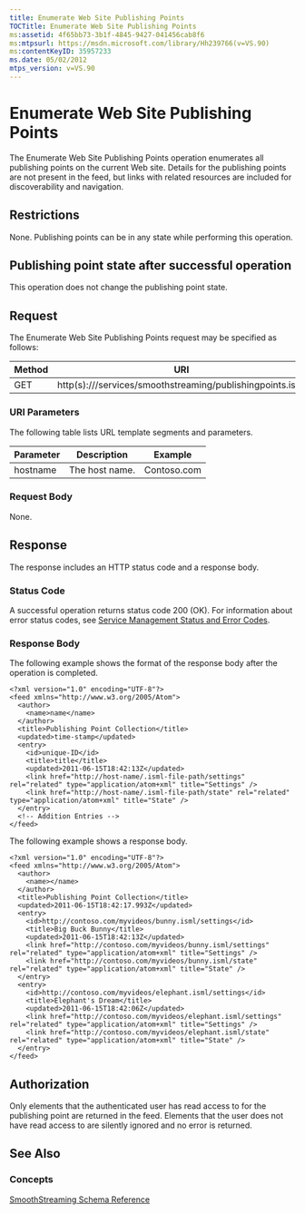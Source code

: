 ```yaml
---
title: Enumerate Web Site Publishing Points
TOCTitle: Enumerate Web Site Publishing Points
ms:assetid: 4f65bb73-3b1f-4845-9427-041456cab8f6
ms:mtpsurl: https://msdn.microsoft.com/library/Hh239766(v=VS.90)
ms:contentKeyID: 35957233
ms.date: 05/02/2012
mtps_version: v=VS.90
---
```


# Enumerate Web Site Publishing Points

The Enumerate Web Site Publishing Points operation enumerates all publishing points on the current Web site. Details for the publishing points are not present in the feed, but links with related resources are included for discoverability and navigation.

## Restrictions

None. Publishing points can be in any state while performing this operation.

## Publishing point state after successful operation

This operation does not change the publishing point state.

## Request

The Enumerate Web Site Publishing Points request may be specified as follows:

|Method|URI|
|--- |--- |
|GET|http(s)://<hostname>/services/smoothstreaming/publishingpoints.isml|

### URI Parameters

The following table lists URL template segments and parameters.

|Parameter|Description|Example|
|--- |--- |--- |
|hostname|The host name.|Contoso.com|

### Request Body

None.

## Response

The response includes an HTTP status code and a response body.

### Status Code

A successful operation returns status code 200 (OK). For information about error status codes, see [Service Management Status and Error Codes](service-management-status-and-error-codes.md).

### Response Body

The following example shows the format of the response body after the operation is completed.

    <?xml version="1.0" encoding="UTF-8"?>
    <feed xmlns="http://www.w3.org/2005/Atom">
      <author>
        <name>name</name>
      </author>
      <title>Publishing Point Collection</title>
      <updated>time-stamp</updated>
      <entry>
        <id>unique-ID</id>
        <title>title</title>
        <updated>2011-06-15T18:42:13Z</updated>
        <link href="http://host-name/.isml-file-path/settings" rel="related" type="application/atom+xml" title="Settings" />
        <link href="http://host-name/.isml-file-path/state" rel="related" type="application/atom+xml" title="State" />
      </entry>
      <!-- Addition Entries -->
    </feed>

The following example shows a response body.

    <?xml version="1.0" encoding="UTF-8"?>
    <feed xmlns="http://www.w3.org/2005/Atom">
      <author>
        <name></name>
      </author>
      <title>Publishing Point Collection</title>
      <updated>2011-06-15T18:42:17.993Z</updated>
      <entry>
        <id>http://contoso.com/myvideos/bunny.isml/settings</id>
        <title>Big Buck Bunny</title>
        <updated>2011-06-15T18:42:13Z</updated>
        <link href="http://contoso.com/myvideos/bunny.isml/settings" rel="related" type="application/atom+xml" title="Settings" />
        <link href="http://contoso.com/myvideos/bunny.isml/state" rel="related" type="application/atom+xml" title="State" />
      </entry>
      <entry>
        <id>http://contoso.com/myvideos/elephant.isml/settings</id>
        <title>Elephant's Dream</title>
        <updated>2011-06-15T18:42:06Z</updated>
        <link href="http://contoso.com/myvideos/elephant.isml/settings" rel="related" type="application/atom+xml" title="Settings" />
        <link href="http://contoso.com/myvideos/elephant.isml/state" rel="related" type="application/atom+xml" title="State" />
      </entry>
    </feed>

## Authorization

Only elements that the authenticated user has read access to for the publishing point are returned in the feed. Elements that the user does not have read access to are silently ignored and no error is returned.

## See Also

### Concepts

[SmoothStreaming Schema Reference](smoothstreaming-schema-reference.md)
